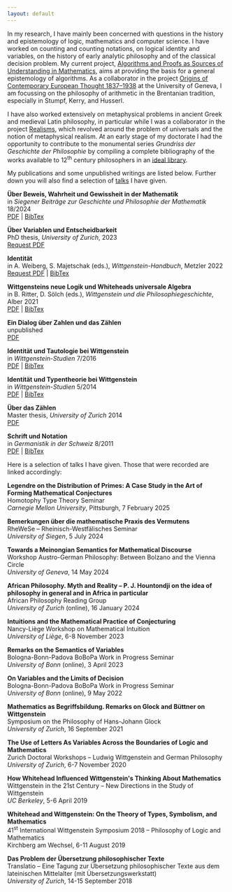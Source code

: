 ```yaml
---
layout: default
---
```


In my research, I have mainly been concerned with questions in the history and epistemology
of logic, mathematics and computer science.
I have worked on counting and counting notations, on logical identity and variables,
on the history of early analytic philosophy and of the classical decision problem.
My current project,
[Algorithms and Proofs as Sources of Understanding in Mathematics](https://data.snf.ch/grants/grant/222039.html), 
aims at providing the basis for a general epistemology of algorithms.
As a collaborator in the project
[Origins of Contemporary European Thought 1837–1938](https://www.unige.ch/lettres/philo/recherche/inbegriff/ocet.html)
at the University of Geneva, I am focussing on the philosophy of arithmetic in the Brentanian tradition, especially
in Stumpf, Kerry, and Husserl.

I have also worked extensively on metaphysical problems in ancient Greek and medieval Latin philosophy,
in particular while I was a collaborator in the project
[Realisms](https://www.unige.ch/lettres/philo/recherche/inbegriff/realisms.html),
which revolved around the problem of universals and the notion of metaphysical realism.
At an early stage of my doctorate I had the opportunity to contribute to the monumental series
_Grundriss der Geschichte der Philosophie_ by compiling a complete bibliography of the works
available to 12<sup>th</sup> century philosophers in an
[ideal library](https://www.schwabeonline.ch/schwabe-xaveropp/elibrary/start.xav?qn=%24%24%24OpenURL%24%24%24&id=doi%3A10.24894%2FGrundriss_MA3_SV1_PT1_CH1_PA2.html).

My publications and some unpublished writings are listed below.
Further down you will also find a selection of [talks](#talks) I have given.

**Über Beweis, Wahrheit und Gewissheit in der Mathematik**<br>
in _Siegener Beiträge zur Geschichte und Philosophie der Mathematik_ 18/2024<br>
[PDF](./assets/papers/RB-2024-BeweisWahrheitGewissheit.pdf) | 
[BibTex](./assets/papers/RB-2024-bibtex.bib)

**Über Variablen und Entscheidbarkeit**<br>
PhD thesis, _University of Zurich_, 2023<br>
[Request PDF](mailto:romain.buechi@unige.ch?subject=PDF%20Access%20Request)

**Identität**<br>
in A. Weiberg, S. Majetschak (eds.), _Wittgenstein-Handbuch_, Metzler 2022<br>
[Request PDF](mailto:romain.buechi@unige.ch?subject=PDF%20Access%20Request) | 
[BibTex](./assets/papers/RB-2022-bibtex.bib)

**Wittgensteins neue Logik und Whiteheads universale Algebra**<br>
in B. Ritter, D. Sölch (eds.), _Wittgenstein und die Philosophiegeschichte_, Alber 2021<br>
[PDF](./assets/papers/RB-2021-WhiteheadUndWittgenstein.pdf) | 
[BibTex](./assets/papers/RB-2021-bibtex.bib)

**Ein Dialog über Zahlen und das Zählen**<br>
unpublished<br>
[PDF](./assets/papers/RB-2019-DialogUeberZahlenUndDasZaehlen.pdf)

**Identität und Tautologie bei Wittgenstein**<br>
in _Wittgenstein-Studien_ 7/2016<br>
[PDF](./assets/papers/RB-2016-IdentitaetUndTautologieBeiWittgenstein.pdf) | 
[BibTex](./assets/papers/RB-2016-bibtex.bib)

**Identität und Typentheorie bei Wittgenstein**<br>
in _Wittgenstein-Studien_ 5/2014<br>
[PDF](./assets/papers/RB-2014-IdentitaetUndTypentheorieBeiWittgenstein.pdf) | 
[BibTex](./assets/papers/RB-2014-bibtex.bib)

**Über das Zählen**<br>
Master thesis, _University of Zurich_ 2014<br>
[PDF](./assets/papers/RB-2014-UeberDasZaehlen.pdf)

**Schrift und Notation**<br>
in _Germanistik in der Schweiz_ 8/2011<br>
[PDF](./assets/papers/RB-2011-SchriftUndNotation.pdf) | 
[BibTex](./assets/papers/RB-2011-bibtex.bib)

Here is a selection of talks I have given.
Those that were recorded are linked accordingly:
<a id="talks"></a>

**Legendre on the Distribution of Primes: A Case Study in the Art of Forming Mathematical Conjectures**<br>
Homotophy Type Theory Seminar<br>
_Carnegie Mellon University_, Pittsburgh, 7 February 2025

**Bemerkungen über die mathematische Praxis des Vermutens**<br>
RheWeSe – Rheinisch-Westfälisches Seminar<br>
_University of Siegen_, 5 July 2024

**Towards a Meinongian Semantics for Mathematical Discourse**<br>
Workshop Austro-German Philosophy: Between Bolzano and the Vienna Circle<br>
_University of Geneva_, 14 May 2024

**African Philosophy. Myth and Reality – P. J. Hountondji on the idea of philosophy in general and in Africa in particular**<br>
African Philosophy Reading Group<br>
_University of Zurich_ (online), 16 January 2024

**Intuitions and the Mathematical Practice of Conjecturing**<br>
Nancy-Liège Workshop on Mathematical Intuition<br>
_University of Liège_, 6-8 November 2023

**Remarks on the Semantics of Variables**<br>
Bologna-Bonn-Padova BoBoPa Work in Progress Seminar<br>
_University of Bonn_ (online), 3 April 2023

**On Variables and the Limits of Decision**<br>
Bologna-Bonn-Padova BoBoPa Work in Progress Seminar<br>
_University of Bonn_ (online), 9 May 2022
		
**Mathematics as Begriffsbildung. Remarks on Glock and Büttner on Wittgenstein**<br>
Symposium on the Philosophy of Hans-Johann Glock<br>
_University of Zurich_, 16 September 2021
	
**The Use of Letters As Variables Across the Boundaries of Logic and Mathematics**<br>
Zurich Doctoral Workshops – Ludwig Wittgenstein and German Philosophy<br>
_University of Zurich_, 6-7 November 2020
	
**How Whitehead Influenced Wittgenstein's Thinking About Mathematics**<br>
Wittgenstein in the 21st Century – New Directions in the Study of Wittgenstein<br>
_UC Berkeley_, 5-6 April 2019

**Whitehead and Wittgenstein: On the Theory of Types, Symbolism, and Mathematics**<br>
41<sup>st</sup> International Wittgenstein Symposium 2018 – Philosophy of Logic and Mathematics<br>
Kirchberg am Wechsel, 6-11 August 2019

**Das Problem der Übersetzung philosophischer Texte**<br>
Translatio – Eine Tagung zur Übersetzung philosophischer Texte
aus dem lateinischen Mittelalter (mit Übersetzungswerkstatt)<br>
_University of Zurich_, 14-15 September 2018

